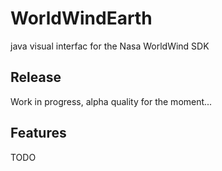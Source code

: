 # WorldWindEarth
java visual interfac for the Nasa WorldWind SDK

## Release
Work in progress, alpha quality for the moment...

## Features
TODO

